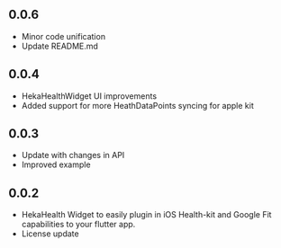 ## 0.0.6

-   Minor code unification
-   Update README.md

## 0.0.4

-   HekaHealthWidget UI improvements
-   Added support for more HeathDataPoints syncing for apple kit

## 0.0.3

-   Update with changes in API
-   Improved example

## 0.0.2

-   HekaHealth Widget to easily plugin in iOS Health-kit and Google Fit capabilities to your flutter app.
-   License update

